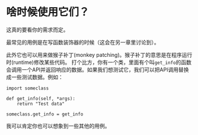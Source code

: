# 啥时候使用它们？

这真的要看你的需求而定。

最常见的用例是在写函数装饰器的时候（这会在另一章里讨论到）。

此外它也可以用来做猴子补丁(monkey patching)。猴子补丁的意思是在程序运行时(runtime)修改某些代码。 打个比方，你有一个类，里面有个叫```get_info```的函数会调用一个API并返回响应的数据。如果我们想测试它，我们可以把API调用替换成一些测试数据。例如：
```
import someclass

def get_info(self, *args):
    return "Test data"

someclass.get_info = get_info
```

我可以肯定你也可以想象到一些其他的用例。
